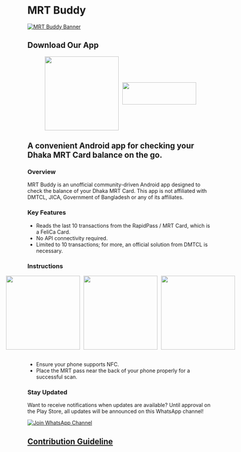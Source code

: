 # MRT Buddy

[![MRT Buddy Banner](https://i.ibb.co.com/9wf4KwD/Mrtbuddy-Banner.jpg)](https://github.com/aniruddha-adhikary/mrt-buddy/releases)

## Download Our App

<div style="display: flex; justify-content: center; align-items: center; gap: 10px;">
    <a href="https://apps.apple.com/us/app/mrt-buddy/id6737849667">
        <img src="https://i.postimg.cc/7ZkzYWg2/Download-on-the-App-Store-Badge-svg.png" width="200" />
    </a>
    <a href="https://github.com/aniruddha-adhikary/mrt-buddy/releases/latest/download/app-release.apk">
        <img src="https://i.postimg.cc/j2fGv53C/Download-APK-1.png" width="200" height="60" />
    </a>
</div>

A convenient Android app for checking your Dhaka MRT Card balance on the go.
----------------------------------------------------------------------------

### Overview

MRT Buddy is an unofficial community-driven Android app designed to check the balance of your Dhaka MRT Card. This app is not affiliated with DMTCL, JICA, Government of Bangladesh or any of its affiliates.

### Key Features

* Reads the last 10 transactions from the RapidPass / MRT Card, which is a FeliCa Card.
* No API connectivity required.
* Limited to 10 transactions; for more, an official solution from DMTCL is necessary.

### Instructions

<div style="display: flex; justify-content: center; align-items: center; gap: 10px;">
    <img src="https://i.postimg.cc/Qdccsrw5/image1.png" width="200" />
    </a>
    <img src="https://i.postimg.cc/9fpTRYWQ/image2.png" width="200"/>
    <img src="https://i.postimg.cc/Hxvy3W8G/image3.png" width="200"/>
</div><br>

* Ensure your phone supports NFC.
* Place the MRT pass near the back of your phone properly for a successful scan.

### Stay Updated

Want to receive notifications when updates are available? Until approval on the Play Store, all updates will be announced on this WhatsApp channel!

[![Join WhatsApp Channel](https://shields.io/badge/Join-WhatsApp%20Channel-green?style=for-the-badge&logo=whatsapp&logoColor=white)](https://whatsapp.com/channel/0029VaurMehLI8Yeb3STq42g)

## [Contribution Guideline](docs/contributions.md)
